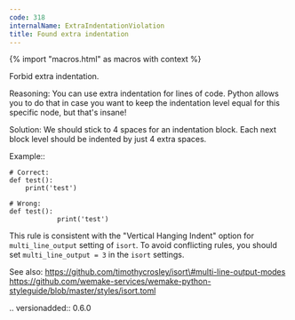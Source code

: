 ```yaml
---
code: 318
internalName: ExtraIndentationViolation
title: Found extra indentation
---
```


{% import "macros.html" as macros with context %}

Forbid extra indentation.

Reasoning: You can use extra indentation for lines of code. Python
allows you to do that in case you want to keep the indentation level
equal for this specific node, but that's insane\!

Solution: We should stick to 4 spaces for an indentation block. Each
next block level should be indented by just 4 extra spaces.

Example::

    # Correct:
    def test():
        print('test')
    
    # Wrong:
    def test():
                print('test')

This rule is consistent with the "Vertical Hanging Indent" option for
`multi_line_output` setting of `isort`. To avoid conflicting rules, you
should set `multi_line_output = 3` in the `isort` settings.

See also:
https://github.com/timothycrosley/isort\#multi-line-output-modes
https://github.com/wemake-services/wemake-python-styleguide/blob/master/styles/isort.toml

.. versionadded:: 0.6.0